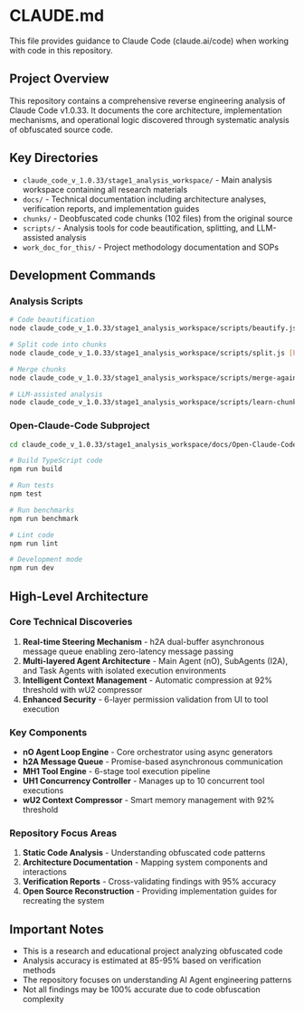 # CLAUDE.md

This file provides guidance to Claude Code (claude.ai/code) when working with code in this repository.

## Project Overview

This repository contains a comprehensive reverse engineering analysis of Claude Code v1.0.33. It documents the core architecture, implementation mechanisms, and operational logic discovered through systematic analysis of obfuscated source code.

## Key Directories

- `claude_code_v_1.0.33/stage1_analysis_workspace/` - Main analysis workspace containing all research materials
- `docs/` - Technical documentation including architecture analyses, verification reports, and implementation guides
- `chunks/` - Deobfuscated code chunks (102 files) from the original source
- `scripts/` - Analysis tools for code beautification, splitting, and LLM-assisted analysis
- `work_doc_for_this/` - Project methodology documentation and SOPs

## Development Commands

### Analysis Scripts
```bash
# Code beautification
node claude_code_v_1.0.33/stage1_analysis_workspace/scripts/beautify.js [source_file]

# Split code into chunks
node claude_code_v_1.0.33/stage1_analysis_workspace/scripts/split.js [beautified_file]

# Merge chunks
node claude_code_v_1.0.33/stage1_analysis_workspace/scripts/merge-again.js

# LLM-assisted analysis
node claude_code_v_1.0.33/stage1_analysis_workspace/scripts/learn-chunks.js
```

### Open-Claude-Code Subproject
```bash
cd claude_code_v_1.0.33/stage1_analysis_workspace/docs/Open-Claude-Code/

# Build TypeScript code
npm run build

# Run tests
npm test

# Run benchmarks
npm run benchmark

# Lint code
npm run lint

# Development mode
npm run dev
```

## High-Level Architecture

### Core Technical Discoveries

1. **Real-time Steering Mechanism** - h2A dual-buffer asynchronous message queue enabling zero-latency message passing
2. **Multi-layered Agent Architecture** - Main Agent (nO), SubAgents (I2A), and Task Agents with isolated execution environments
3. **Intelligent Context Management** - Automatic compression at 92% threshold with wU2 compressor
4. **Enhanced Security** - 6-layer permission validation from UI to tool execution

### Key Components

- **nO Agent Loop Engine** - Core orchestrator using async generators
- **h2A Message Queue** - Promise-based asynchronous communication
- **MH1 Tool Engine** - 6-stage tool execution pipeline
- **UH1 Concurrency Controller** - Manages up to 10 concurrent tool executions
- **wU2 Context Compressor** - Smart memory management with 92% threshold

### Repository Focus Areas

1. **Static Code Analysis** - Understanding obfuscated code patterns
2. **Architecture Documentation** - Mapping system components and interactions
3. **Verification Reports** - Cross-validating findings with 95% accuracy
4. **Open Source Reconstruction** - Providing implementation guides for recreating the system

## Important Notes

- This is a research and educational project analyzing obfuscated code
- Analysis accuracy is estimated at 85-95% based on verification methods
- The repository focuses on understanding AI Agent engineering patterns
- Not all findings may be 100% accurate due to code obfuscation complexity